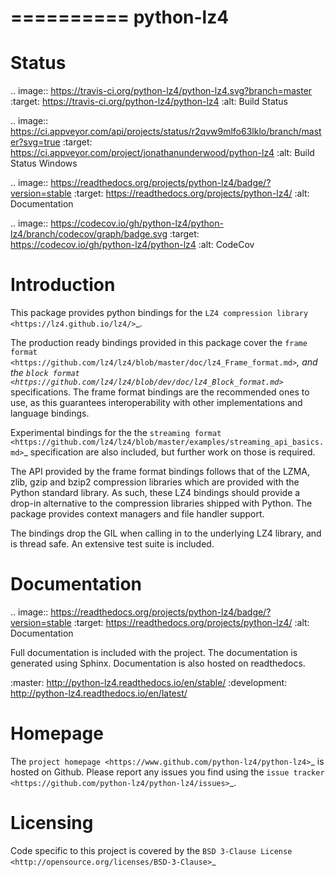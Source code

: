 ==========
python-lz4
==========

Status
======

.. image:: https://travis-ci.org/python-lz4/python-lz4.svg?branch=master
   :target: https://travis-ci.org/python-lz4/python-lz4
   :alt: Build Status

.. image:: https://ci.appveyor.com/api/projects/status/r2qvw9mlfo63lklo/branch/master?svg=true
   :target: https://ci.appveyor.com/project/jonathanunderwood/python-lz4
   :alt: Build Status Windows

.. image:: https://readthedocs.org/projects/python-lz4/badge/?version=stable
   :target: https://readthedocs.org/projects/python-lz4/
   :alt: Documentation

.. image:: https://codecov.io/gh/python-lz4/python-lz4/branch/codecov/graph/badge.svg
   :target: https://codecov.io/gh/python-lz4/python-lz4
   :alt: CodeCov


Introduction
============
This package provides python bindings for the `LZ4 compression library
<https://lz4.github.io/lz4/>`_.

The production ready bindings provided in this package cover the `frame format
<https://github.com/lz4/lz4/blob/master/doc/lz4_Frame_format.md>`_, and the
`block format <https://github.com/lz4/lz4/blob/dev/doc/lz4_Block_format.md>`_
specifications. The frame format bindings are the recommended ones to use, as
this guarantees interoperability with other implementations and language
bindings.

Experimental bindings for the the `streaming format
<https://github.com/lz4/lz4/blob/master/examples/streaming_api_basics.md>`_
specification are also included, but further work on those is required.

The API provided by the frame format bindings follows that of the LZMA, zlib,
gzip and bzip2 compression libraries which are provided with the Python standard
library. As such, these LZ4 bindings should provide a drop-in alternative to the
compression libraries shipped with Python. The package provides context managers
and file handler support.

The bindings drop the GIL when calling in to the underlying LZ4 library, and is
thread safe. An extensive test suite is included.

Documentation
=============

.. image:: https://readthedocs.org/projects/python-lz4/badge/?version=stable
   :target: https://readthedocs.org/projects/python-lz4/
   :alt: Documentation

Full documentation is included with the project. The documentation is
generated using Sphinx. Documentation is also hosted on readthedocs.

:master: http://python-lz4.readthedocs.io/en/stable/
:development: http://python-lz4.readthedocs.io/en/latest/

Homepage
========

The `project homepage <https://www.github.com/python-lz4/python-lz4>`_ is hosted
on Github. Please report any issues you find using the `issue tracker
<https://github.com/python-lz4/python-lz4/issues>`_.

Licensing
=========
Code specific to this project is covered by the `BSD 3-Clause License
<http://opensource.org/licenses/BSD-3-Clause>`_

